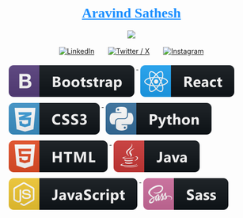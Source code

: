 <h1 align="center" style="font-family:'Fira Code'">
  <a href="https://github.com/Aravind-Sathesh"  style="color:#1e90ff">
    Aravind Sathesh
    </a>
</h1>

<p align="center">
  <a href="https://github.com/Aravind-Sathesh/readme-typing-svg">
    <img src="https://readme-typing-svg.demolab.com/?lines=Full-stack%20web%20developer;5%2B%20years%20of%20coding%20experience;Beginner%20UI%2FUX%20Designer&font=Fira%20Code&center=true&width=440&height=45&color=1e90ff&vCenter=true&pause=500&size=22" /></a>
</p>

<p align="center">
  <a href="https://www.linkedin.com/in/aravind-sathesh/"><img width="32px" alt="LinkedIn" title="Aravind's LinkedIn" src="https://upload.wikimedia.org/wikipedia/commons/thumb/c/ca/LinkedIn_logo_initials.png/480px-LinkedIn_logo_initials.png"/></a>
  &#8287;&#8287;&#8287;&#8287;&#8287;
  <a href="https://x.com/AravindSathesh"><img width="32px" alt="Twitter / X" title="Aravind's Twitter / X" src="https://upload.wikimedia.org/wikipedia/commons/b/b7/X_logo.jpg"/></a>
  &#8287;&#8287;&#8287;&#8287;&#8287;
  <a href="https://www.instagram.com/aravindsathesh/"><img width="32px" alt="Instagram" title="Aravind's Instagram" src="https://upload.wikimedia.org/wikipedia/commons/thumb/e/e7/Instagram_logo_2016.svg/768px-Instagram_logo_2016.svg.png"></a>
</p>


<a href="#">
    <img src="./svg/bootstrap.svg" alt="bootstrap" style="vertical-align:top; margin:6px 4px">
  </a>

   <a href="#">
    <img src="./svg/react.svg" alt="react" style="vertical-align:top; margin:6px 4px">
  </a>  
  
   <a href="#">
    <img src="./svg/css3.svg" alt="css3" style="vertical-align:top; margin:6px 4px">
  </a>  
<a href="#">
    <img src="./svg/python.svg" alt="python" style="vertical-align:top; margin:6px 4px">
  </a>  
   <a href="#">
    <img src="./svg/html.svg" alt="html" style="vertical-align:top; margin:6px 4px">
  </a>  

  <a href="#">
    <img src="./svg/java.svg" alt="java" style="vertical-align:top; margin:6px 4px">
  </a>  

  <a href="#">
    <img src="./svg/js.svg" alt="js" style="vertical-align:top; margin:6px 4px">
  </a>  

  <a href="#">
    <img src="./svg/sass.svg" alt="sass" style="vertical-align:top; margin:6px 4px">
  </a>  
  
